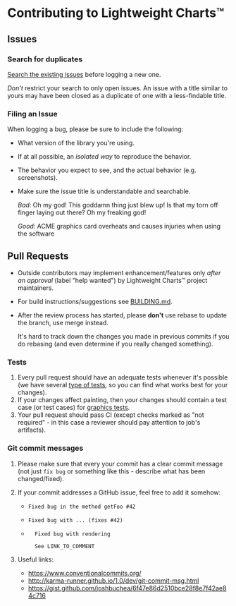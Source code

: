 # Contributing to Lightweight Charts™

## Issues

### Search for duplicates

[Search the existing issues](https://github.com/tradingview/lightweight-charts/search?type=Issues) before logging a new one.

_Don't_ restrict your search to only open issues. An issue with a title similar to yours may have been closed as a duplicate of one with a less-findable title.

### Filing an Issue

When logging a bug, please be sure to include the following:

- What version of the library you're using.
- If at all possible, an _isolated way_ to reproduce the behavior.
- The behavior you expect to see, and the actual behavior (e.g. screenshots).
- Make sure the issue title is understandable and searchable.

    _Bad_: Oh my god! This goddamn thing just blew up! Is that my torn off finger laying out there? Oh my freaking god!

    _Good_: ACME graphics card overheats and causes injuries when using the software

## Pull Requests

- Outside contributors may implement enhancement/features only _after an approval_ (label "help wanted") by Lightweight Charts™ project maintainers.
- For build instructions/suggestions see [BUILDING.md](./BUILDING.md).
- After the review process has started, please **don't** use rebase to update the branch, use merge instead.

    It's hard to track down the changes you made in previous commits if you do rebasing (and even determine if you really changed something).

### Tests

1. Every pull request should have an adequate tests whenever it's possible (we have several [type of tests](./tests/), so you can find what works best for your changes).
1. If your changes affect painting, then your changes should contain a test case (or test cases) for [graphics tests](./tests/e2e/graphics).
1. Your pull request should pass CI (except checks marked as "not required" - in this case a reviewer should pay attention to job's artifacts).

### Git commit messages

1. Please make sure that every your commit has a clear commit message (not just `fix bug` or something like this - describe what has been changed/fixed).

1. If your commit addresses a GitHub issue, feel free to add it somehow:

    - `Fixed bug in the method getFoo #42`
    - `Fixed bug with ... (fixes #42)`

    - ```text
        Fixed bug with rendering

        See LINK_TO_COMMENT
        ```

1. Useful links:

    - <https://www.conventionalcommits.org/>
    - <http://karma-runner.github.io/1.0/dev/git-commit-msg.html>
    - <https://gist.github.com/joshbuchea/6f47e86d2510bce28f8e7f42ae84c716>
